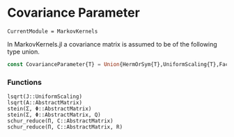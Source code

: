 # Covariance Parameter

```@meta
CurrentModule = MarkovKernels
```

In MarkovKernels.jl a covariance matrix is assumed to be of the following type union.

```julia
const CovarianceParameter{T} = Union{HermOrSym{T},UniformScaling{T},Factorization{T}}
```


### Functions

```@docs
lsqrt(J::UniformScaling)
lsqrt(A::AbstractMatrix)
stein(Σ, Φ::AbstractMatrix)
stein(Σ, Φ::AbstractMatrix, Q)
schur_reduce(Π, C::AbstractMatrix)
schur_reduce(Π, C::AbstractMatrix, R)
```